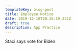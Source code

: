 ```yaml
---
templateKey: blog-post
title: Employee Notice
date: 2019-12-10T20:35:19.251Z
draft: true
description: App Practice
---
```

Staci says vote for Biden
